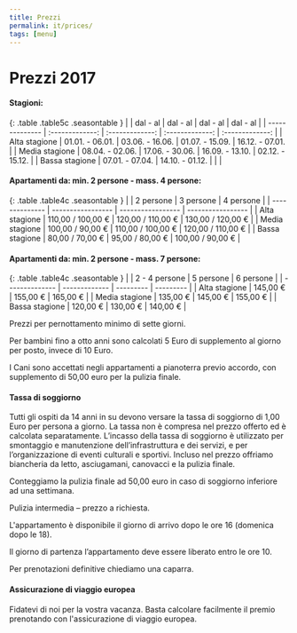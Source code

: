 ```yaml
---
title: Prezzi
permalink: it/prices/
tags: [menu]
---
```


# Prezzi 2017

#### Stagioni:

{: .table .table5c .seasontable }
|                | dal - al        | dal - al        | dal - al        | dal - al        |
| -------------- | :-------------: | :-------------: | :-------------: | :-------------: |
| Alta stagione  | 01.01. - 06.01. | 03.06. - 16.06. | 01.07. - 15.09. | 16.12. - 07.01. |
| Media stagione | 08.04. - 02.06. | 17.06. - 30.06. | 16.09. - 13.10. | 02.12. - 15.12. |
| Bassa stagione | 07.01. - 07.04. | 14.10. - 01.12. |                 |                 |

#### Apartamenti da: min. 2 persone - mass. 4 persone:

{: .table .table4c .seasontable }
|                | 2 persone         | 3 persone         | 4 persone         |
| -------------- | ----------------- | ----------------- | ----------------- |
| Alta stagione  | 110,00 / 100,00 € | 120,00 / 110,00 € | 130,00 / 120,00 € |
| Media stagione | 100,00 / 90,00 €  | 110,00 / 100,00 € | 120,00 / 110,00 € |
| Bassa stagione | 80,00 / 70,00 €   | 95,00 / 80,00 €   | 100,00 / 90,00 €  |

#### Apartamenti da: min. 2 persone - mass. 7 persone:

{: .table .table4c .seasontable }
|                | 2 - 4 persone | 5 persone | 6 persone |
| -------------- | ------------- | --------- | --------- |
| Alta stagione  | 145,00 €      | 155,00 €  | 165,00 €  |
| Media stagione | 135,00 €      | 145,00 €  | 155,00 €  |
| Bassa stagione | 120,00 €      | 130,00 €  | 140,00 €  |

Prezzi per pernottamento minimo di sette giorni.

Per bambini fino a otto anni sono calcolati 5 Euro di supplemento al giorno per posto, invece di 10 Euro.

I Cani sono accettati negli appartamenti a pianoterra previo accordo, con supplemento di 50,00 euro per la pulizia finale.

#### Tassa di soggiorno

Tutti gli ospiti da 14 anni in su devono versare la tassa di soggiorno di 1,00 Euro per persona a giorno. La tassa non è compresa nel prezzo offerto ed è calcolata separatamente. L’incasso della tassa di soggiorno è utilizzato per smontaggio e manutenzione dell’infrastruttura e dei servizi, e per l’organizzazione di eventi culturali e sportivi. Incluso nel prezzo offriamo biancheria da letto, asciugamani, canovacci e la pulizia finale.

Conteggiamo la pulizia finale ad 50,00 euro in caso di soggiorno inferiore ad una settimana.

Pulizia intermedia – prezzo a richiesta.

L'appartamento è disponibile il giorno di arrivo dopo le ore 16 (domenica dopo le 18).

Il giorno di partenza l’appartamento deve essere liberato entro le ore 10.

Per prenotazioni definitive chiediamo una caparra.

#### Assicurazione di viaggio europea

Fidatevi di noi per la vostra vacanza. Basta calcolare facilmente il premio prenotando con  l'assicurazione di viaggio europea.
